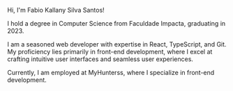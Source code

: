 Hi, I'm Fabio Kallany Silva Santos!

I hold a degree in Computer Science from Faculdade Impacta, graduating in 2023.

I am a seasoned web developer with expertise in React, TypeScript, and Git. My proficiency lies primarily in front-end development, where I excel at crafting intuitive user interfaces and seamless user experiences.

Currently, I am employed at MyHunterss, where I specialize in front-end development.

